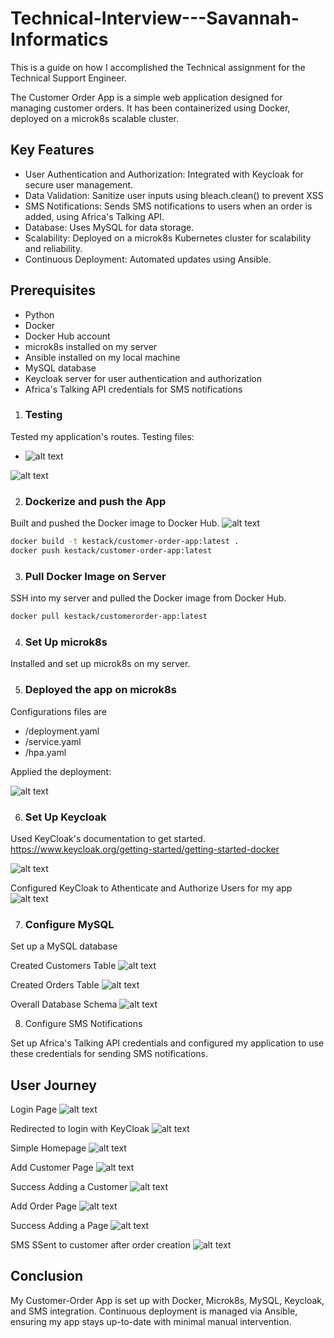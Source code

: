 # Technical-Interview---Savannah-Informatics
This is a guide on how I accomplished the Technical assignment for the Technical Support Engineer.

The Customer Order App is a simple web application designed for managing customer orders. It has been containerized using Docker, deployed on a microk8s scalable cluster.

## Key Features
- User Authentication and Authorization: Integrated with Keycloak for secure user management.
- Data Validation: Sanitize user inputs using bleach.clean() to prevent XSS
- SMS Notifications: Sends SMS notifications to users when an order is added, using Africa's Talking API.
- Database: Uses MySQL for data storage.
- Scalability: Deployed on a microk8s Kubernetes cluster for scalability and reliability.
- Continuous Deployment: Automated updates using Ansible.

## Prerequisites
- Python
- Docker
- Docker Hub account
- microk8s installed on my server
- Ansible installed on my local machine
- MySQL database
- Keycloak server for user authentication and authorization
- Africa's Talking API credentials for SMS notifications

1. ### Testing
Tested my application's routes.
Testing files: 
- ![alt text](test_app.yaml)

![alt text](screenshots/testing.png)


2. ### Dockerize and push the App
Built and pushed the Docker image to Docker Hub.
![alt text](screenshots/Docker_build1.png)

```sh
docker build -t kestack/customer-order-app:latest .
docker push kestack/customer-order-app:latest
```

3. ### Pull Docker Image on Server
SSH into my server and pulled the Docker image from Docker Hub.

```sh
docker pull kestack/customerorder-app:latest
```

4. ### Set Up microk8s
Installed and set up microk8s on my server.

5. ### Deployed the app on microk8s

Configurations files are 
- /deployment.yaml
- /service.yaml
- /hpa.yaml

Applied the deployment:

![alt text](screenshots/microk8s-deployment.png)

6. ### Set Up Keycloak
Used KeyCloak's documentation to get started. https://www.keycloak.org/getting-started/getting-started-docker

![alt text](screenshots/keycloak-admin-login.png)

Configured KeyCloak to Athenticate and Authorize Users for my app
![alt text](screenshots/customerorder-realm.png)

7. ### Configure MySQL
Set up a MySQL database

Created Customers Table
![alt text](screenshots/customerTable.png)

Created Orders Table
![alt text](screenshots/ordersTable.png)

Overall Database Schema
![alt text](<screenshots/Database Schema.png>)

8. Configure SMS Notifications

Set up Africa's Talking API credentials and configured my application to use these credentials for sending SMS notifications.



## User Journey
Login Page
![alt text](screenshots/Login-page.png)

Redirected to login with KeyCloak
![alt text](screenshots/login-redirect.png)

Simple Homepage
![alt text](screenshots/home.png)

Add Customer Page
![alt text](screenshots/add-customer.png)

Success Adding a Customer
![alt text](screenshots/customeradded-success.png)

Add Order Page
![alt text](screenshots/add-order.png)

Success Adding a Page
![alt text](screenshots/add-order-success.png)

SMS SSent to customer after order creation
![alt text](screenshots/SMS-sending.png)



## Conclusion
My Customer-Order App is set up with Docker, Microk8s, MySQL, Keycloak, and SMS integration. Continuous deployment is managed via Ansible, ensuring my app stays up-to-date with minimal manual intervention.
